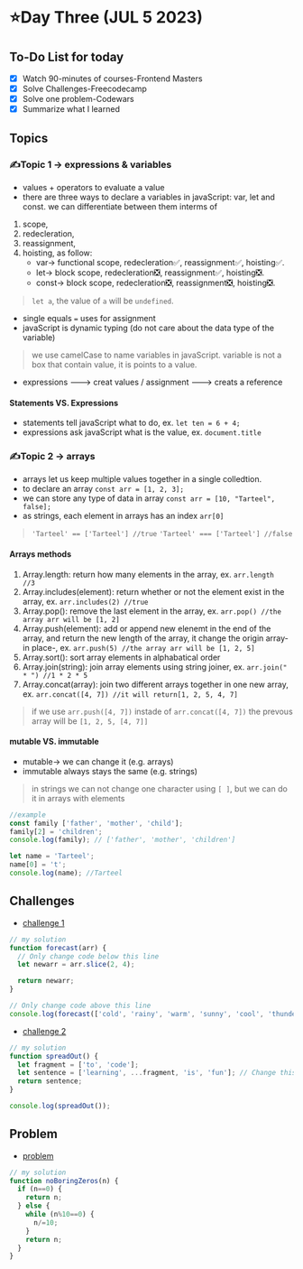 # ⭐️Day Three (JUL 5 2023)

## To-Do List for today
- [x] Watch 90-minutes of courses-Frontend Masters
- [x] Solve Challenges-Freecodecamp
- [x] Solve one problem-Codewars
- [X] Summarize what I learned

## Topics
### ✍️Topic 1 -> expressions & variables
- values + operators to evaluate a value
- there are three ways to declare a variables in javaScript: var, let and const.
  we can differentiate between them interms of
1. scope,
2. redecleration,
3. reassignment,
4. hoisting,
    as follow:
    + var-> functional scope, redecleration✅, reassignment✅, hoisting✅.
    + let-> block scope, redecleration❎, reassignment✅, hoisting❎.
    + const-> block scope, redecleration❎, reassignment❎, hoisting❎.
> `let a`, the value of `a` will be `undefined`.
- single equals `=` uses for assignment
- javaScript is dynamic typing (do not care about the data type of the variable)
> we use camelCase to name variables in javaScript.
> variable is not a box that contain value, it is points to a value.
- expressions ---> creat values / assignment ---> creats a reference
#### Statements VS. Expressions
- statements tell javaScript what to do, ex. `let ten = 6 + 4;`
- expressions ask javaScript what is the value, ex. `document.title`
  
### ✍️Topic 2 -> arrays
- arrays let us keep multiple values together in a single colledtion.
- to declare an array `const arr = [1, 2, 3];`
- we can store any type of data in array `const arr = [10, "Tarteel", false];`
- as strings, each element in arrays has an index `arr[0]`
> `'Tarteel' == ['Tarteel'] //true`
> `'Tarteel' === ['Tarteel'] //false`
#### Arrays methods 
1. Array.length: return how many elements in the array, ex. `arr.length  //3`
2. Array.includes(element): return whether or not the element exist in the array, ex. `arr.includes(2) //true`
3. Array.pop(): remove the last element in the array, ex. `arr.pop() //the array arr will be [1, 2]`
4. Array.push(element): add or append new elenemt in the end of the array, and return the new length of the array, it change the origin array-in place-, ex. `arr.push(5) //the array arr will be [1, 2, 5]`
5. Array.sort(): sort array elements in alphabatical order
6. Array.join(string): join array elements using string joiner, ex. `arr.join(" * ") //1 * 2 * 5`
7. Array.concat(array): join two different arrays together in one new array, ex. `arr.concat([4, 7]) //it will return[1, 2, 5, 4, 7]`
> if we use `arr.push([4, 7])` instade of `arr.concat([4, 7])` the prevous array will be `[1, 2, 5, [4, 7]]`

#### mutable VS. immutable
- mutable-> we can change it (e.g. arrays)
- immutable always stays the same (e.g. strings)
> in strings we can not change one character using `[ ]`, but we can do it in arrays with elements
```javascript
//example
const family ['father', 'mother', 'child'];
family[2] = 'children';
console.log(family); // ['father', 'mother', 'children']

let name = 'Tarteel';
name[0] = 't';
console.log(name); //Tarteel
```

## Challenges
- [challenge 1](https://www.freecodecamp.org/learn/javascript-algorithms-and-data-structures/basic-data-structures/copy-array-items-using-slice)
```javascript
// my solution
function forecast(arr) {
  // Only change code below this line
  let newarr = arr.slice(2, 4);

  return newarr;
}

// Only change code above this line
console.log(forecast(['cold', 'rainy', 'warm', 'sunny', 'cool', 'thunderstorms']));
```

- [challenge 2](https://www.freecodecamp.org/learn/javascript-algorithms-and-data-structures/basic-data-structures/combine-arrays-with-the-spread-operator)
```javascript
// my solution
function spreadOut() {
  let fragment = ['to', 'code'];
  let sentence = ['learning', ...fragment, 'is', 'fun']; // Change this line
  return sentence;
}

console.log(spreadOut());
```


## Problem
- [problem](https://www.codewars.com/kata/570a6a46455d08ff8d001002/train/javascript)
```javascript
// my solution
function noBoringZeros(n) {
  if (n==0) {
    return n;
  } else {
    while (n%10==0) {
      n/=10;
    }
    return n;
  }
}
```
